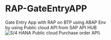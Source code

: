 # RAP-GateEntryAPP
Gate Entry App with RAP on BTP using ABAP Env\
by using Public cloud API from SAP API HUB\
![S/4 HANA Public cloud Purchase order API](https://api.sap.com/api/API_PURCHASEORDER_PROCESS_SRV/tryout)\



